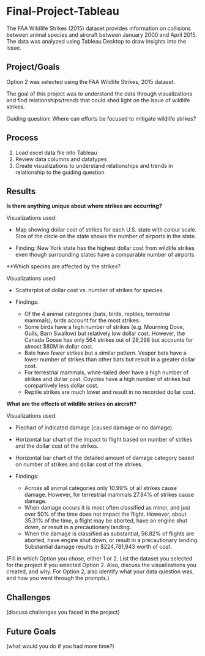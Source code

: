# Final-Project-Tableau

The FAA Wildlife Strikes (2015) dataset provides information on collisions between animal species and aircraft between January 2000 and April 2015. The data was analyzed using Tableau Desktop to draw insights into the issue.

## Project/Goals

Option 2 was selected using the FAA Wildlife Strikes, 2015 dataset. 

The goal of this project was to understand the data through visualizations and find relationships/trends that could shed light on the issue of wildlife strikes.

Guiding question: Where can efforts be focused to mitigate wildlife strikes?

## Process

1. Load excel data file into Tableau
1. Review data columns and datatypes
1. Create visualizations to understand relationships and trends in relationship to the guiding question

## Results

**Is there anything unique about where strikes are occurring?**

Visualizations used:
* Map showing dollar cost of strikes for each U.S. state with colour scale. Size of the circle on the state shows the number of airports in the state.

* Finding: New York state has the highest dollar cost from wildlife strikes even though surrounding states have a comparable number of airports.

**Which species are affected by the strikes?

Visualizations used:
* Scatterplot of dollar cost vs. number of strikes for species.

* Findings: 
    * Of the 4 animal categories (bats, birds, reptiles, terrestrial mammals), birds account for the most strikes. 
    * Some birds have a high number of strikes (e.g. Mourning Dove, Gulls, Barn Swallow) but relatively low dollar cost. However, the Canada Goose has only 564 strikes out of 28,298 but accounts for almost $80M in dollar cost.
    * Bats have fewer strikes but a similar pattern. Vesper bats have a lower number of strikes than other bats but result in a greater dollar cost.
    * For terrestrial mammals, white-tailed deer have a high number of strikes and dollar cost. Coyotes have a high number of strikes but compartively less dollar cost.
    * Reptile strikes are much lower and result in no recorded dollar cost.

**What are the effects of wildlife strikes on aircraft?**

Visualizations used:
* Piechart of indicated damage (caused damage or no damage). 
* Horizontal bar chart of the impact to flight based on number of strikes and the dollar cost of the strikes.
* Horizontal bar chart of the detailed amount of damage category based on number of strikes and dollar cost of the strikes.

* Findings:
    * Across all animal categories only 10.99% of all strikes cause damage. However, for terrestrial mammals 27.84% of strikes cause damage.
    * When damage occurs it is most often classified as minor, and just over 50% of the time does not impact the flight. However, about 35.31% of the time, a flight may be aborted, have an engine shut down, or result in a precautionary landing.
    * When the damage is classified as substantial, 56.82% of flights are aborted, have engine shut down, or result in a precautionary landing. Substantial damage results in $224,781,943 worth of cost.



(Fill in which Option you chose, either 1 or 2. List the dataset you selected for the project if you selected Option 2. Also, discuss the visualizations you created, and why. For Option 2, also identify what your data question was, and how you went through the prompts.)

## Challenges 
(discuss challenges you faced in the project)

## Future Goals
(what would you do if you had more time?)
